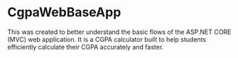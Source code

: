 # CgpaWebBaseApp
This was created to better understand the basic flows of the ASP.NET CORE (MVC) web application. It is a CGPA calculator built to help students efficiently calculate their CGPA accurately and faster.

